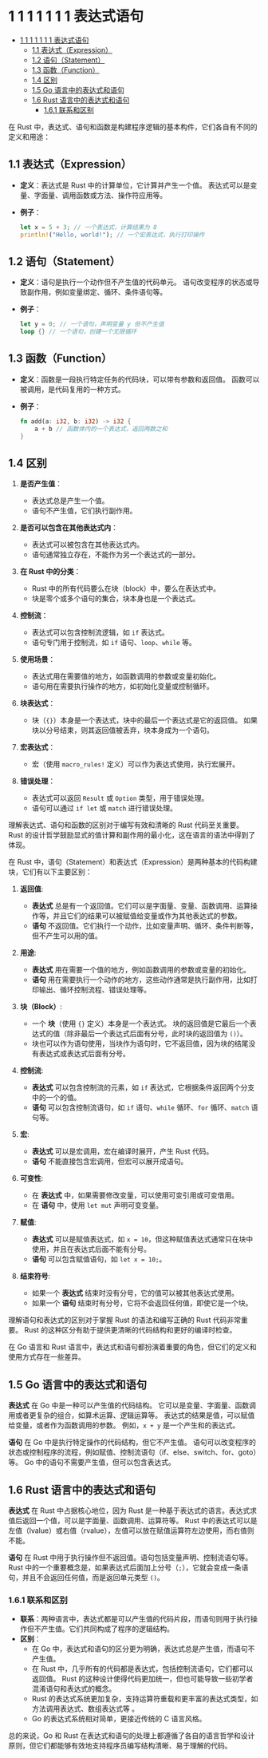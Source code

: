 # 1 1 1 1 1 1 1 表达式语句

<!-- TOC START -->
- [1 1 1 1 1 1 1 表达式语句](#1-1-1-1-1-1-1-表达式语句)
  - [1.1 表达式（Expression）](#表达式（expression）)
  - [1.2 语句（Statement）](#语句（statement）)
  - [1.3 函数（Function）](#函数（function）)
  - [1.4 区别](#区别)
  - [1.5 Go 语言中的表达式和语句](#go-语言中的表达式和语句)
  - [1.6 Rust 语言中的表达式和语句](#rust-语言中的表达式和语句)
    - [1.6.1 联系和区别](#联系和区别)
<!-- TOC END -->














在 Rust 中，表达式、语句和函数是构建程序逻辑的基本构件，它们各自有不同的定义和用途：

## 1.1 表达式（Expression）

- **定义**：表达式是 Rust 中的计算单位，它计算并产生一个值。
   表达式可以是变量、字面量、调用函数或方法、操作符应用等。
- **例子**：

  ```rust
  let x = 5 + 3; // 一个表达式，计算结果为 8
  println!("Hello, world!"); // 一个宏表达式，执行打印操作
  ```

## 1.2 语句（Statement）

- **定义**：语句是执行一个动作但不产生值的代码单元。
   语句改变程序的状态或导致副作用，例如变量绑定、循环、条件语句等。
- **例子**：

  ```rust
  let y = 0; // 一个语句，声明变量 y 但不产生值
  loop {} // 一个语句，创建一个无限循环
  ```

## 1.3 函数（Function）

- **定义**：函数是一段执行特定任务的代码块，可以带有参数和返回值。
   函数可以被调用，是代码复用的一种方式。
- **例子**：

  ```rust
  fn add(a: i32, b: i32) -> i32 {
      a + b // 函数体内的一个表达式，返回两数之和
  }
  ```

## 1.4 区别

1. **是否产生值**：
   - 表达式总是产生一个值。
   - 语句不产生值，它们执行副作用。

2. **是否可以包含在其他表达式内**：
   - 表达式可以被包含在其他表达式内。
   - 语句通常独立存在，不能作为另一个表达式的一部分。

3. **在 Rust 中的分类**：
   - Rust 中的所有代码要么在块（block）中，要么在表达式中。
   - 块是零个或多个语句的集合，块本身也是一个表达式。

4. **控制流**：
   - 表达式可以包含控制流逻辑，如 `if` 表达式。
   - 语句专门用于控制流，如 `if` 语句、`loop`、`while` 等。

5. **使用场景**：
   - 表达式用在需要值的地方，如函数调用的参数或变量初始化。
   - 语句用在需要执行操作的地方，如初始化变量或控制循环。

6. **块表达式**：
   - 块（`{}`）本身是一个表达式，块中的最后一个表达式是它的返回值。
   如果块以分号结束，则其返回值被丢弃，块本身成为一个语句。

7. **宏表达式**：
   - 宏（使用 `macro_rules!` 定义）可以作为表达式使用，执行宏展开。

8. **错误处理**：
   - 表达式可以返回 `Result` 或 `Option` 类型，用于错误处理。
   - 语句可以通过 `if let` 或 `match` 进行错误处理。

理解表达式、语句和函数的区别对于编写有效和清晰的 Rust 代码至关重要。
Rust 的设计哲学鼓励显式的值计算和副作用的最小化，这在语言的语法中得到了体现。

在 Rust 中，语句（Statement）和表达式（Expression）是两种基本的代码构建块，它们有以下主要区别：

1. **返回值**:
   - **表达式** 总是有一个返回值。它们可以是字面量、变量、函数调用、运算操作等，并且它们的结果可以被赋值给变量或作为其他表达式的参数。
   - **语句** 不返回值。它们执行一个动作，比如变量声明、循环、条件判断等，但不产生可以用的值。

2. **用途**:
   - **表达式** 用在需要一个值的地方，例如函数调用的参数或变量的初始化。
   - **语句** 用在需要执行一个动作的地方，这些动作通常是执行副作用，比如打印输出、循环控制流程、错误处理等。

3. **块（Block）**:
   - 一个 **块**（使用 `{}` 定义）本身是一个表达式。
      块的返回值是它最后一个表达式的值（除非最后一个表达式后面有分号，此时块的返回值为 `()`）。
   - 块也可以作为语句使用，当块作为语句时，它不返回值，因为块的结尾没有表达式或表达式后面有分号。

4. **控制流**:
   - **表达式** 可以包含控制流的元素，如 `if` 表达式，它根据条件返回两个分支中的一个的值。
   - **语句** 可以包含控制流语句，如 `if` 语句、`while` 循环、`for` 循环、`match` 语句等。

5. **宏**:
   - **表达式** 可以是宏调用，宏在编译时展开，产生 Rust 代码。
   - **语句** 不能直接包含宏调用，但宏可以展开成语句。

6. **可变性**:
   - 在 **表达式** 中，如果需要修改变量，可以使用可变引用或可变借用。
   - 在 **语句** 中，使用 `let mut` 声明可变变量。

7. **赋值**:
   - **表达式** 可以是赋值表达式，如 `x = 10`，但这种赋值表达式通常只在块中使用，并且在表达式后面不能有分号。
   - **语句** 可以包含赋值语句，如 `let x = 10;`。

8. **结束符号**:
   - 如果一个 **表达式** 结束时没有分号，它的值可以被其他表达式使用。
   - 如果一个 **语句** 结束时有分号，它将不会返回任何值，即使它是一个块。

理解语句和表达式的区别对于掌握 Rust 的语法和编写正确的 Rust 代码非常重要。
Rust 的这种区分有助于提供更清晰的代码结构和更好的编译时检查。

在 Go 语言和 Rust 语言中，表达式和语句都扮演着重要的角色，但它们的定义和使用方式存在一些差异。

## 1.5 Go 语言中的表达式和语句

**表达式** 在 Go 中是一种可以产生值的代码结构。
   它可以是变量、字面量、函数调用或者更复杂的组合，如算术运算、逻辑运算等。
   表达式的结果是值，可以赋值给变量，或者作为函数调用的参数。
   例如，`x + y` 是一个产生和的表达式。

**语句** 在 Go 中是执行特定操作的代码结构，但它不产生值。
   语句可以改变程序的状态或控制程序的流程，例如赋值、控制流语句（if、else、switch、for、goto）等。
   Go 中的语句不需要产生值，但可以包含表达式。

## 1.6 Rust 语言中的表达式和语句

**表达式** 在 Rust 中占据核心地位，因为 Rust 是一种基于表达式的语言。表达式求值后返回一个值，可以是字面量、函数调用、运算符等。
   Rust 中的表达式可以是左值（lvalue）或右值（rvalue），左值可以放在赋值运算符左边使用，而右值则不能。

**语句** 在 Rust 中用于执行操作但不返回值。语句包括变量声明、控制流语句等。
   Rust 中的一个重要概念是，如果表达式后面加上分号（`;`），它就会变成一条语句，并且不会返回任何值，而是返回单元类型 `()`。

### 1.6.1 联系和区别

- **联系**：两种语言中，表达式都是可以产生值的代码片段，而语句则用于执行操作但不产生值。它们共同构成了程序的逻辑结构。
- **区别**：
  - 在 Go 中，表达式和语句的区分更为明确，表达式总是产生值，而语句不产生值。
  - 在 Rust 中，几乎所有的代码都是表达式，包括控制流语句，它们都可以返回值。
      Rust 的这种设计使得代码更加统一，但也可能导致一些初学者混淆语句和表达式的概念。
  - Rust 的表达式系统更加复杂，支持运算符重载和更丰富的表达式类型，如方法调用表达式、数组表达式等 。
  - Go 的表达式系统相对简单，更接近传统的 C 语言风格。

总的来说，Go 和 Rust 在表达式和语句的处理上都遵循了各自的语言哲学和设计原则，但它们都能够有效地支持程序员编写结构清晰、易于理解的代码。
